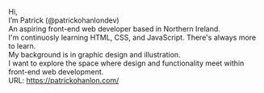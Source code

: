 Hi, <br />
I’m Patrick (@patrickohanlondev) <br />
An aspiring front-end web developer based in Northern Ireland. <br />
I'm continuosly learning HTML, CSS, and JavaScript. There's always more to learn.  <br />
My background is in graphic design and illustration.  <br />
I want to explore the space where design and functionality meet within front-end web development.   <br />
URL: https://patrickohanlon.com/

<!---
patrickohanlondev/patrickohanlondev is a ✨ special ✨ repository because its `README.md` (this file) appears on your GitHub profile.
You can click the Preview link to take a look at your changes.
--->
